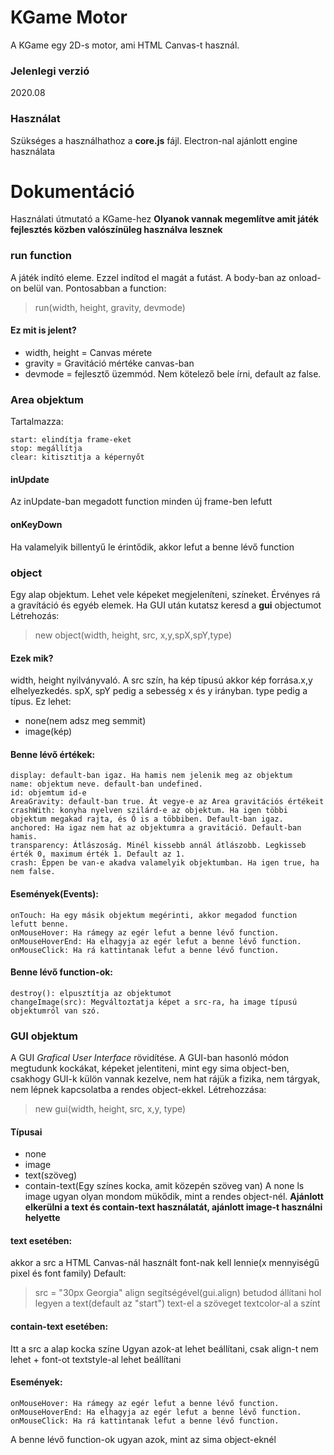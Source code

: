 # KGame Motor
A KGame egy 2D-s motor, ami HTML Canvas-t használ.
### Jelenlegi verzió
2020.08
### Használat
Szükséges a használhathoz a **core.js** fájl. Electron-nal ajánlott engine használata
# Dokumentáció
Használati útmutató a KGame-hez
**Olyanok vannak megemlítve amit játék fejlesztés közben valószínüleg használva lesznek**
### run function
A játék indító eleme. Ezzel indítod el magát a futást. A body-ban az onload-on belül van.
Pontosabban a function:
> run(width, height, gravity, devmode)
#### Ez mit is jelent?
- width, height = Canvas mérete
- gravity = Gravitáció mértéke canvas-ban
- devmode = fejlesztő üzemmód. Nem kötelező bele írni, default az false. 
### Area objektum
Tartalmazza:
```
start: elindítja frame-eket
stop: megállítja
clear: kitisztitja a képernyőt
```
#### inUpdate
Az inUpdate-ban megadott function minden új frame-ben lefutt
#### onKeyDown
Ha valamelyik billentyű le érintődik, akkor lefut a benne lévő function 
### object
Egy alap objektum. Lehet vele képeket megjeleníteni, színeket. Érvényes rá a gravítáció és egyéb elemek. Ha GUI után kutatsz keresd a **gui** objectumot
Létrehozás: 
> new object(width, height, src, x,y,spX,spY,type)
#### Ezek mik?
width, height nyilványvaló. A src szín, ha kép típusú akkor kép forrása.x,y elhelyezkedés. spX, spY pedig a sebesség x és y irányban. type pedig a típus. Ez lehet:
- none(nem adsz meg semmit)
- image(kép)
#### Benne lévő értékek:
```
display: default-ban igaz. Ha hamis nem jelenik meg az objektum
name: objektum neve. default-ban undefined.
id: objemtum id-e
AreaGravity: default-ban true. Át vegye-e az Area gravitációs értékeit
crashWith: konyha nyelven szilárd-e az objektum. Ha igen többi objektum megakad rajta, és Ő is a többiben. Default-ban igaz.
anchored: Ha igaz nem hat az objektumra a gravitáció. Default-ban hamis.
transparency: Átlászoság. Minél kissebb annál átlászobb. Legkisseb érték 0, maximum érték 1. Default az 1.
crash: Éppen be van-e akadva valamelyik objektumban. Ha igen true, ha nem false.
```
#### Események(Events):
```
onTouch: Ha egy másik objektum megérinti, akkor megadod function lefutt benne.
onMouseHover: Ha rámegy az egér lefut a benne lévő function.
onMouseHoverEnd: Ha elhagyja az egér lefut a benne lévő function.
onMouseClick: Ha rá kattintanak lefut a benne lévő function.
```
#### Benne lévő function-ok:
```
destroy(): elpusztítja az objektumot
changeImage(src): Megváltoztatja képet a src-ra, ha image típusú objektumról van szó.
```
### GUI objektum
A GUI *Grafical User Interface* rövidítése. A GUI-ban hasonló módon megtudunk kockákat, képeket jelentiteni, mint egy sima object-ben, csakhogy GUI-k külön vannak kezelve, nem hat rájük a fizika, nem tárgyak, nem lépnek kapcsolatba a rendes object-ekkel.
Létrehozzása:
> new gui(width, height, src, x,y, type)
#### Típusai
- none
- image
- text(szöveg)
- contain-text(Egy színes kocka, amit közepén szöveg van)
A none ls image ugyan olyan mondom mükődik, mint a rendes object-nél. **Ajánlott elkerülni a text és contain-text használatát, ajánlott image-t használni helyette**
#### text esetében:
akkor a src a HTML Canvas-nál használt font-nak kell lennie(x mennyiségű pixel és font family)
Default:
> src = "30px Georgia"
align segítségével(gui.align) betudod állítani hol legyen a text(default az "start")
text-el a szöveget
textcolor-al a színt
#### contain-text esetében:
Itt a src a alap kocka színe
Ugyan azok-at lehet beállítani, csak align-t nem lehet + font-ot textstyle-al lehet beállítani
#### Események:
```
onMouseHover: Ha rámegy az egér lefut a benne lévő function.
onMouseHoverEnd: Ha elhagyja az egér lefut a benne lévő function.
onMouseClick: Ha rá kattintanak lefut a benne lévő function.
```
A benne lévő function-ok ugyan azok, mint az sima object-eknél

